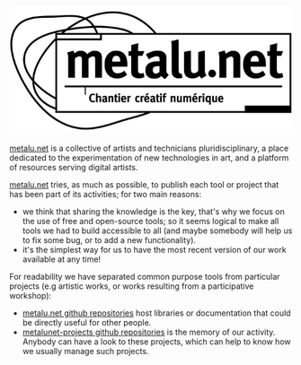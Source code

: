 ![metalu.net-logo](img/logo-metalu-net.png)


[metalu.net](metalu.net) is a collective of artists and technicians pluridisciplinary, a place dedicated to the experimentation of new technologies in art, and a platform of resources serving digital artists.

[metalu.net](metalu.net) tries, as much as possible, to publish each tool or project that has been part of its activities; for two main reasons:

- we think that sharing the knowledge is the key, that's why we focus on the use of free and open-source tools; so it seems logical to make all tools we had to build accessible to all (and maybe somebody will help us to fix some bug, or to add a new functionality).
- it's the simplest way for us to have the most recent version of our work available at any time!

For readability we have separated common purpose tools from particular projects (e.g artistic works, or works resulting from a participative workshop):

- [metalu.net github repositories](https://github.com/MetaluNet) host libraries or documentation that could be directly useful for other people. 
- [metalunet-projects github repositories](https://github.com/MetaluNetProjects) is the memory of our activity. Anybody can have a look to these projects, which can help to know how we usually manage such projects.



